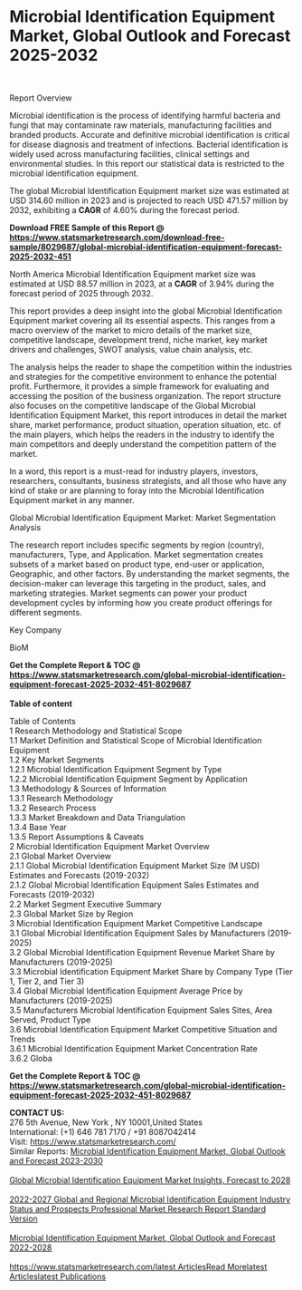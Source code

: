 <h1>Microbial Identification Equipment Market, Global Outlook and Forecast 2025-2032</h1><br/><p>Report Overview</p><p>Microbial identification is the process of identifying harmful bacteria and fungi that may contaminate raw materials, manufacturing facilities and branded products. Accurate and definitive microbial identification is critical for disease diagnosis and treatment of infections. Bacterial identification is widely used across manufacturing facilities, clinical settings and environmental studies. In this report our statistical data is restricted to the microbial identification equipment.</p><p>The global Microbial Identification Equipment market size was estimated at USD 314.60 million in 2023 and is projected to reach USD 471.57 million by 2032, exhibiting a <strong>CAGR</strong> of 4.60% during the forecast period.</p><p><strong>Download FREE Sample of this Report @ <a href="https://www.statsmarketresearch.com/download-free-sample/8029687/global-microbial-identification-equipment-forecast-2025-2032-451">https://www.statsmarketresearch.com/download-free-sample/8029687/global-microbial-identification-equipment-forecast-2025-2032-451</a></strong></p><p>North America Microbial Identification Equipment market size was estimated at USD 88.57 million in 2023, at a <strong>CAGR</strong> of 3.94% during the forecast period of 2025 through 2032.</p><p>This report provides a deep insight into the global Microbial Identification Equipment market covering all its essential aspects. This ranges from a macro overview of the market to micro details of the market size, competitive landscape, development trend, niche market, key market drivers and challenges, SWOT analysis, value chain analysis, etc.</p><p>The analysis helps the reader to shape the competition within the industries and strategies for the competitive environment to enhance the potential profit. Furthermore, it provides a simple framework for evaluating and accessing the position of the business organization. The report structure also focuses on the competitive landscape of the Global Microbial Identification Equipment Market, this report introduces in detail the market share, market performance, product situation, operation situation, etc. of the main players, which helps the readers in the industry to identify the main competitors and deeply understand the competition pattern of the market.</p><p>In a word, this report is a must-read for industry players, investors, researchers, consultants, business strategists, and all those who have any kind of stake or are planning to foray into the Microbial Identification Equipment market in any manner.</p><p>Global Microbial Identification Equipment Market: Market Segmentation Analysis</p><p>The research report includes specific segments by region (country), manufacturers, Type, and Application. Market segmentation creates subsets of a market based on product type, end-user or application, Geographic, and other factors. By understanding the market segments, the decision-maker can leverage this targeting in the product, sales, and marketing strategies. Market segments can power your product development cycles by informing how you create product offerings for different segments.</p><p>Key Company</p><p>BioM</p><div><b>Get the Complete Report & TOC @ <a href="https://www.statsmarketresearch.com/global-microbial-identification-equipment-forecast-2025-2032-451-8029687">https://www.statsmarketresearch.com/global-microbial-identification-equipment-forecast-2025-2032-451-8029687</a></b></div><br><b>Table of content</b><p>Table of Contents<br />1 Research Methodology and Statistical Scope<br />1.1 Market Definition and Statistical Scope of Microbial Identification Equipment<br />1.2 Key Market Segments<br />1.2.1 Microbial Identification Equipment Segment by Type<br />1.2.2 Microbial Identification Equipment Segment by Application<br />1.3 Methodology & Sources of Information<br />1.3.1 Research Methodology<br />1.3.2 Research Process<br />1.3.3 Market Breakdown and Data Triangulation<br />1.3.4 Base Year<br />1.3.5 Report Assumptions & Caveats<br />2 Microbial Identification Equipment Market Overview<br />2.1 Global Market Overview<br />2.1.1 Global Microbial Identification Equipment Market Size (M USD) Estimates and Forecasts (2019-2032)<br />2.1.2 Global Microbial Identification Equipment Sales Estimates and Forecasts (2019-2032)<br />2.2 Market Segment Executive Summary<br />2.3 Global Market Size by Region<br />3 Microbial Identification Equipment Market Competitive Landscape<br />3.1 Global Microbial Identification Equipment Sales by Manufacturers (2019-2025)<br />3.2 Global Microbial Identification Equipment Revenue Market Share by Manufacturers (2019-2025)<br />3.3 Microbial Identification Equipment Market Share by Company Type (Tier 1, Tier 2, and Tier 3)<br />3.4 Global Microbial Identification Equipment Average Price by Manufacturers (2019-2025)<br />3.5 Manufacturers Microbial Identification Equipment Sales Sites, Area Served, Product Type<br />3.6 Microbial Identification Equipment Market Competitive Situation and Trends<br />3.6.1 Microbial Identification Equipment Market Concentration Rate<br />3.6.2 Globa<br><div><b>Get the Complete Report & TOC @ <a href="https://www.statsmarketresearch.com/global-microbial-identification-equipment-forecast-2025-2032-451-8029687">https://www.statsmarketresearch.com/global-microbial-identification-equipment-forecast-2025-2032-451-8029687</a></b></div></p> <b>CONTACT US:</b><br>276 5th Avenue, New York , NY 10001,United States<br>International: (+1) 646 781 7170 / +91 8087042414<br>Visit: <a href="https://www.statsmarketresearch.com/">https://www.statsmarketresearch.com/</a><br>Similar Reports: <a href="https://www.statsmarketresearch.com/global-microbial-identification-equipment-forecast-2025-2032-451-8029687">Microbial Identification Equipment Market, Global Outlook and Forecast 2023-2030</a><br/><br/><a href="https://www.statsmarketresearch.com/global-microbial-identification-equipment-forecast-2025-2032-451-8029687">Global Microbial Identification Equipment Market Insights, Forecast to 2028</a><br/><br/><a href="https://www.statsmarketresearch.com/global-microbial-identification-equipment-forecast-2025-2032-451-8029687">2022-2027 Global and Regional Microbial Identification Equipment Industry Status and Prospects Professional Market Research Report Standard Version</a><br/><br/><a href="https://www.statsmarketresearch.com/global-microbial-identification-equipment-forecast-2025-2032-451-8029687">Microbial Identification Equipment Market, Global Outlook and Forecast 2022-2028</a><br/><br/><a href="https://gyeongbokgung.com">https://www.statsmarketresearch.com/</a><a href="https://hallyeomaritime.com">latest Articles</a><a href="https://jingwansa.com">Read More</a><a href=https://nguoiviet.jp/">latest Articles</a><a href="https://www.intelmarketresearch.com/">latest Publications</a>